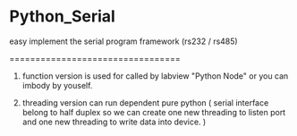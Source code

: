 # Python_Serial

easy implement the serial program framework (rs232 / rs485)


=================================
1. function version is used for called by labview "Python Node" or you can imbody by youself.

2. threading version can run dependent pure python ( serial interface belong to half duplex so we can create one new threading to listen port and one new threading to write data into device. )
